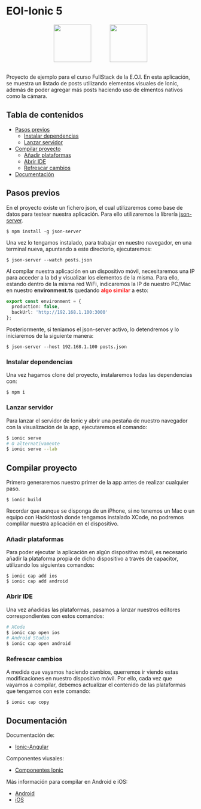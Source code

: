 # EOI-Ionic 5

<div style="display:flex; align-items:center; justify-content: center;">
    <img style="height: 100px; " src="https://ionicframework.com/img/meta/logo.png"/>
    <img style="margin-left: 50px;height: 100px; " src="https://brandslogos.com/wp-content/uploads/thumbs/angular-logo-vector.svg"/>
</div>
    <br>

Proyecto de ejemplo para el curso FullStack de la E.O.I. En esta aplicación, se muestra un listado de posts utilizando elementos visuales de Ionic, además de poder agregar más posts haciendo uso de elmentos nativos como la cámara.


## Tabla de contenidos
 - [Pasos previos](#pasos-previos)
    * [Instalar dependencias](#instalar-dependencias)
    * [Lanzar servidor](#lanzar-servidor)
 - [Compilar proyecto](#compilar-proyecto)
    * [Añadir plataformas](#añadir-plataformas)
    * [Abrir IDE](#abrir-ide)
    * [Refrescar cambios](#refrescar-cambios)
 - [Documentación](#documentación)

## Pasos previos

En el proyecto existe un fichero json, el cual utilizaremos como base de datos para testear nuestra aplicación. Para ello utilizaremos la librería <a href="https://github.com/typicode/json-server">json-server</a>.

```shell
$ npm install -g json-server 
```

Una vez lo tengamos instalado, para trabajar en nuestro navegador, en una terminal nueva, apuntando a este directorio, ejecutaremos:

```shell
$ json-server --watch posts.json
```

Al compilar nuestra aplicación en un dispositivo móvil, necesitaremos una IP para acceder a la bd y visualizar los elementos de la misma. Para ello, estando dentro de la misma red WiFi, indicaremos la IP de nuestro PC/Mac en nuestro __environment.ts__ quedando <b style="color:red">algo similar</b> a esto:

```typescript
export const environment = {
  production: false,
  backUrl: 'http://192.168.1.100:3000'
};
```

Posteriormente, si teniamos el json-server activo, lo detendremos y lo iniciaremos de la siguiente manera:

```shell
$ json-server --host 192.168.1.100 posts.json
```

### Instalar dependencias

Una vez hagamos clone del proyecto, instalaremos todas las dependencias con:

```shell
$ npm i
```

### Lanzar servidor

Para lanzar el servidor de Ionic y abrir una pestaña de nuestro navegador con la visualización de la app, ejecutaremos el comando:

```bash
$ ionic serve
# O alternativamente  
$ ionic serve --lab
```


## Compilar proyecto

Primero generaremos nuestro primer de la app antes de realizar cualquier paso.

```shell
$ ionic build
```

Recordar que aunque se disponga de un iPhone, si no tenemos un Mac o un equipo con Hackintosh donde tengamos instalado XCode, no podremos complilar nuestra aplicación en el dispositivo.

### Añadir plataformas

Para poder ejecutar la aplicación en algún dispositivo móvil, es necesario añadir la plataforma propia de dicho dispositivo a través de capacitor, utilizando los siguientes comandos:
```shell
$ ionic cap add ios
$ ionic cap add android
```

### Abrir IDE

Una vez añadidas las plataformas, pasamos a lanzar nuestros editores correspondientes con estos comandos:
```bash
# XCode
$ ionic cap open ios
# Android Studio
$ ionic cap open android
```

### Refrescar cambios

A medida que vayamos haciendo cambios, querremos ir viendo estas modificaciones en nuestro dispositivo móvil. Por ello, cada vez que vayamos a compilar, debemos actualizar el contenido de las plataformas que tengamos con este comando:

```shell
$ ionic cap copy
```

## Documentación

Documentación de: 
- <a href="https://ionicframework.com/docs">Ionic-Angular</a>

Componentes viusales:

- <a href="https://ionicframework.com/docs/components">Componentes Ionic</a>

Más información para compilar en Android e iOS:
- <a href="https://ionicframework.com/docs/developing/android">Android</a>
- <a href="https://ionicframework.com/docs/developing/ios">iOS</a>